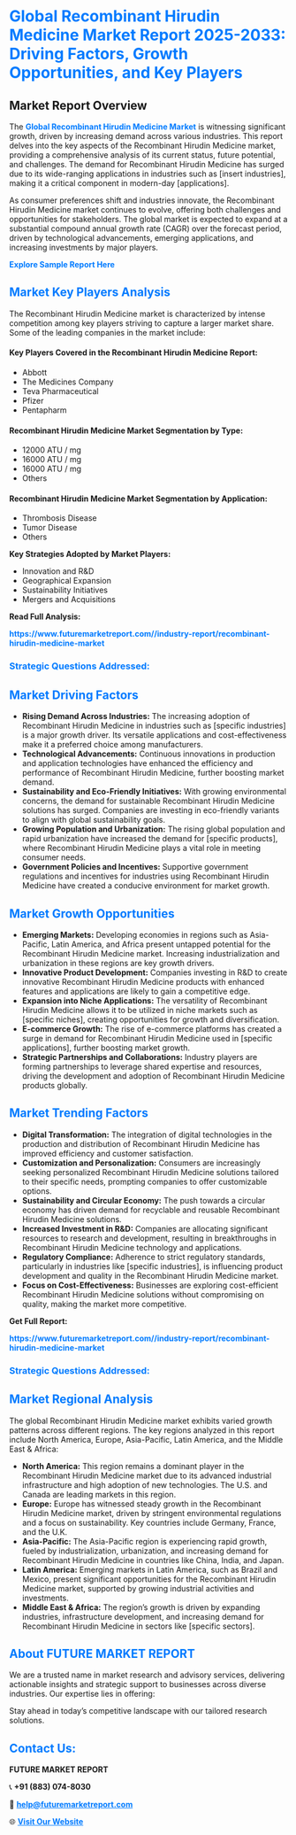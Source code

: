 <h1 style="color: #007BFF;">Global Recombinant Hirudin Medicine Market Report 2025-2033: Driving Factors, Growth Opportunities, and Key Players</h1>

<section id="overview">
<h2>Market Report Overview</h2>
<p>The <a href="https://www.futuremarketreport.com//industry-report/recombinant-hirudin-medicine-market" style="color: #007BFF; text-decoration: none;"><strong>Global Recombinant Hirudin Medicine Market</strong></a> is witnessing significant growth, driven by increasing demand across various industries. This report delves into the key aspects of the Recombinant Hirudin Medicine market, providing a comprehensive analysis of its current status, future potential, and challenges. The demand for Recombinant Hirudin Medicine has surged due to its wide-ranging applications in industries such as [insert industries], making it a critical component in modern-day [applications].</p>
<p>As consumer preferences shift and industries innovate, the Recombinant Hirudin Medicine market continues to evolve, offering both challenges and opportunities for stakeholders. The global market is expected to expand at a substantial compound annual growth rate (CAGR) over the forecast period, driven by technological advancements, emerging applications, and increasing investments by major players.</p>
</section>

<section id="overview">
<p><a href="https://www.futuremarketreport.com//request-sample/reportId=47670" style="color: #007BFF; text-decoration: none;"><strong>Explore Sample Report Here</strong></a></p>
</section>

<section id="key-players">
<h2 style="color: #007BFF;">Market Key Players Analysis</h2>
<p>The Recombinant Hirudin Medicine market is characterized by intense competition among key players striving to capture a larger market share. Some of the leading companies in the market include:</p>
<h4>Key Players Covered in the Recombinant Hirudin Medicine Report:</h4>
<ul><li>Abbott</li><li>The Medicines Company</li><li>Teva Pharmaceutical</li><li>Pfizer</li><li>Pentapharm</li></ul>
<h4>Recombinant Hirudin Medicine Market Segmentation by Type:</h4>
<ul><li>12000 ATU / mg</li><li>16000 ATU / mg</li><li>16000 ATU / mg</li><li>Others</li></ul>

<h4>Recombinant Hirudin Medicine Market Segmentation by Application:</h4>
<ul><li>Thrombosis Disease</li><li>Tumor Disease</li><li>Others</li></ul>
<p><strong>Key Strategies Adopted by Market Players:</strong></p>
<ul>
<li>Innovation and R&D</li>
<li>Geographical Expansion</li>
<li>Sustainability Initiatives</li>
<li>Mergers and Acquisitions</li>
</ul>
</section>

<section>
<p><strong>Read Full Analysis: </strong></p><a href="https://www.futuremarketreport.com//industry-report/recombinant-hirudin-medicine-market" style="color: #007BFF; text-decoration: none;"><strong>https://www.futuremarketreport.com//industry-report/recombinant-hirudin-medicine-market</strong></a>
<h3 style="color: #007BFF;">Strategic Questions Addressed:</h3>
</section>

<section id="driving-factors">
<h2 style="color: #007BFF;">Market Driving Factors</h2>
<ul>
<li><strong>Rising Demand Across Industries:</strong> The increasing adoption of Recombinant Hirudin Medicine in industries such as [specific industries] is a major growth driver. Its versatile applications and cost-effectiveness make it a preferred choice among manufacturers.</li>
<li><strong>Technological Advancements:</strong> Continuous innovations in production and application technologies have enhanced the efficiency and performance of Recombinant Hirudin Medicine, further boosting market demand.</li>
<li><strong>Sustainability and Eco-Friendly Initiatives:</strong> With growing environmental concerns, the demand for sustainable Recombinant Hirudin Medicine solutions has surged. Companies are investing in eco-friendly variants to align with global sustainability goals.</li>
<li><strong>Growing Population and Urbanization:</strong> The rising global population and rapid urbanization have increased the demand for [specific products], where Recombinant Hirudin Medicine plays a vital role in meeting consumer needs.</li>
<li><strong>Government Policies and Incentives:</strong> Supportive government regulations and incentives for industries using Recombinant Hirudin Medicine have created a conducive environment for market growth.</li>
</ul>
</section>

<section id="growth-opportunities">
<h2 style="color: #007BFF;">Market Growth Opportunities</h2>
<ul>
<li><strong>Emerging Markets:</strong> Developing economies in regions such as Asia-Pacific, Latin America, and Africa present untapped potential for the Recombinant Hirudin Medicine market. Increasing industrialization and urbanization in these regions are key growth drivers.</li>
<li><strong>Innovative Product Development:</strong> Companies investing in R&D to create innovative Recombinant Hirudin Medicine products with enhanced features and applications are likely to gain a competitive edge.</li>
<li><strong>Expansion into Niche Applications:</strong> The versatility of Recombinant Hirudin Medicine allows it to be utilized in niche markets such as [specific niches], creating opportunities for growth and diversification.</li>
<li><strong>E-commerce Growth:</strong> The rise of e-commerce platforms has created a surge in demand for Recombinant Hirudin Medicine used in [specific applications], further boosting market growth.</li>
<li><strong>Strategic Partnerships and Collaborations:</strong> Industry players are forming partnerships to leverage shared expertise and resources, driving the development and adoption of Recombinant Hirudin Medicine products globally.</li>
</ul>
</section>

<section id="trending-factors">
<h2 style="color: #007BFF;">Market Trending Factors</h2>
<ul>
<li><strong>Digital Transformation:</strong> The integration of digital technologies in the production and distribution of Recombinant Hirudin Medicine has improved efficiency and customer satisfaction.</li>
<li><strong>Customization and Personalization:</strong> Consumers are increasingly seeking personalized Recombinant Hirudin Medicine solutions tailored to their specific needs, prompting companies to offer customizable options.</li>
<li><strong>Sustainability and Circular Economy:</strong> The push towards a circular economy has driven demand for recyclable and reusable Recombinant Hirudin Medicine solutions.</li>
<li><strong>Increased Investment in R&D:</strong> Companies are allocating significant resources to research and development, resulting in breakthroughs in Recombinant Hirudin Medicine technology and applications.</li>
<li><strong>Regulatory Compliance:</strong> Adherence to strict regulatory standards, particularly in industries like [specific industries], is influencing product development and quality in the Recombinant Hirudin Medicine market.</li>
<li><strong>Focus on Cost-Effectiveness:</strong> Businesses are exploring cost-efficient Recombinant Hirudin Medicine solutions without compromising on quality, making the market more competitive.</li>
</ul>
</section>

<section>
<p><strong>Get Full Report: </strong></p><a href="https://www.futuremarketreport.com//industry-report/recombinant-hirudin-medicine-market" style="color: #007BFF; text-decoration: none;"><strong>https://www.futuremarketreport.com//industry-report/recombinant-hirudin-medicine-market</strong></a>
<h3 style="color: #007BFF;">Strategic Questions Addressed:</h3>
</section>


<section id="regional-analysis">
<h2 style="color: #007BFF;">Market Regional Analysis</h2>
<p>The global Recombinant Hirudin Medicine market exhibits varied growth patterns across different regions. The key regions analyzed in this report include North America, Europe, Asia-Pacific, Latin America, and the Middle East & Africa:</p>
<ul>
<li><strong>North America:</strong> This region remains a dominant player in the Recombinant Hirudin Medicine market due to its advanced industrial infrastructure and high adoption of new technologies. The U.S. and Canada are leading markets in this region.</li>
<li><strong>Europe:</strong> Europe has witnessed steady growth in the Recombinant Hirudin Medicine market, driven by stringent environmental regulations and a focus on sustainability. Key countries include Germany, France, and the U.K.</li>
<li><strong>Asia-Pacific:</strong> The Asia-Pacific region is experiencing rapid growth, fueled by industrialization, urbanization, and increasing demand for Recombinant Hirudin Medicine in countries like China, India, and Japan.</li>
<li><strong>Latin America:</strong> Emerging markets in Latin America, such as Brazil and Mexico, present significant opportunities for the Recombinant Hirudin Medicine market, supported by growing industrial activities and investments.</li>
<li><strong>Middle East & Africa:</strong> The region’s growth is driven by expanding industries, infrastructure development, and increasing demand for Recombinant Hirudin Medicine in sectors like [specific sectors].</li>
</ul>
</section>

<footer>
<h2 style="color: #007BFF;">About FUTURE MARKET REPORT</h2>
<p>We are a trusted name in market research and advisory services, delivering actionable insights and strategic support to businesses across diverse industries. Our expertise lies in offering:</p>

<p>Stay ahead in today’s competitive landscape with our tailored research solutions.</p>

<h2 style="color: #007BFF;">Contact Us:</h2>
<p><strong>FUTURE MARKET REPORT</strong></p>
<p>📞 <strong>+91 (883) 074-8030</strong></p>
<p>📧 <strong><a href="mailto:help@futuremarketreport.com" style="color: #007BFF;">help@futuremarketreport.com</a></strong></p>
<p>🌐 <strong><a href="https://www.futuremarketreport.com/" style="color: #007BFF;">Visit Our Website</a></strong></p>
</footer>